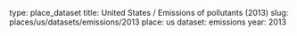 type: place_dataset
title: United States / Emissions of pollutants (2013)
slug: places/us/datasets/emissions/2013
place: us
dataset: emissions
year: 2013
